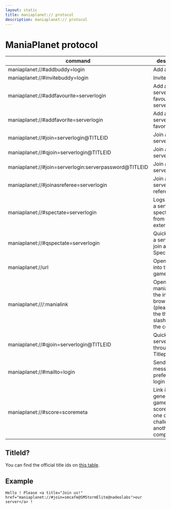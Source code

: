 ```yaml
---
layout: static
title: maniaplanet:// protocol
description: maniaplanet:// protocol
---
```


ManiaPlanet protocol
====================

command 												| description
--------------------------------------------------------|----------------------------
maniaplanet://#addbuddy=login 							| Add a buddy
maniaplanet://#invitebuddy=login 						| Invite a buddy
maniaplanet://#addfavourite=serverlogin 				| Add a specific server as favourite server
maniaplanet://#addfavorite=serverlogin 					| Add a specific server as favorite server
maniaplanet://#join=serverlogin@TITLEID					| Join a specific server
maniaplanet://#qjoin=serverlogin@TITLEID					| Join a specific server
maniaplanet://#join=serverlogin:serverpassword@TITLEID 	| Join a private server
maniaplanet://#joinasreferee=serverlogin 				| Join a specific server as referee
maniaplanet://#spectate=serverlogin 					| Logs you into a server as spectator from an external link
maniaplanet://#qspectate=serverlogin 					| QuickSpectate a server to join as Spectator
maniaplanet://url 										| Open an URL into the in-game browser
maniaplanet:///:manialink 								| Open a manialink into the in-game browser (please note the three slashes and the colon)
maniaplanet://#qjoin=serverlogin@TITLEID				| Quickjoin a serverlogin through Titlepack 
maniaplanet://#mailto=login								| Send a message to a preferred login
maniaplanet://#score=scoremeta							| Link is generated in game to send scores that one can challenge on another computer

## TitleId?

You can find the official title ids on [this table](../dedicated-server/titleids.html).

## Example

`Hello ! Please <a title="Join us!" href="maniaplanet://#join=smcafe@SMStormElite@nadeolabs">our server</a> !`
